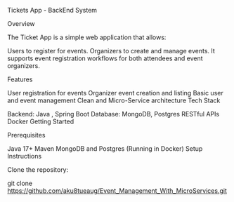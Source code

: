 Tickets App - BackEnd System

Overview

The Ticket App is a simple web application that allows:

Users to register for events.
Organizers to create and manage events.
It supports event registration workflows for both attendees and event organizers.

Features

User registration for events
Organizer event creation and listing
Basic user and event management
Clean and Micro-Service architecture
Tech Stack

Backend: Java , Spring Boot
Database: MongoDB, Postgres
RESTful APIs
Docker
Getting Started

Prerequisites

Java 17+
Maven
MongoDB and Postgres (Running in Docker)
Setup Instructions

Clone the repository:

git clone https://github.com/aku8tueaug/Event_Management_With_MicroServices.git
